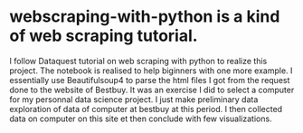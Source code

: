 # webscraping-with-python is a kind of web scraping tutorial. 
I follow Dataquest tutorial on web scraping with python to realize this project. 
The notebook is realised to help biginners with one more example.
I essentially use Beautifulsoup4 to parse the html files I got from the request done to the website of Bestbuy.
It was an exercise I did to select a computer for my personnal data science project.
I just make preliminary data exploration of data of computer at bestbuy at this period. I then collected data on computer on this site et then conclude with few visualizations.

